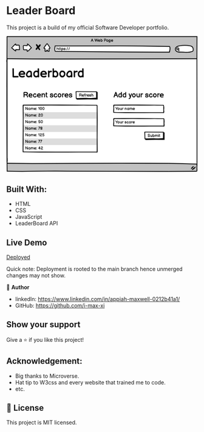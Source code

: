 # Leader Board

This project is a build of my official Software Developer portfolio.

![sneak peak of project deployment](leaderboard_wireframe.png)




## Built With:
 - HTML
 - CSS
 - JavaScript
 - LeaderBoard API


## Live Demo
[Deployed]()

Quick note: Deployment is rooted to the main branch hence unmerged changes may not show.

👤 **Author** 
  - linkedIn: https://www.linkedin.com/in/appiah-maxwell-0212b41a1/
  - GitHub: https://github.com/i-max-xi


## Show your support
Give a ⭐️ if you like this project!

## Acknowledgement:
   - Big thanks to Microverse.
   - Hat tip to W3css and every website that trained me to code.
   - etc.

## 📝 License
   This project is MIT licensed.
